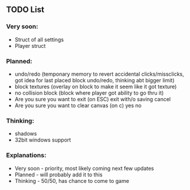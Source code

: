 ## TODO List

### Very soon:
- Struct of all settings
- Player struct

### Planned:
- undo/redo
(temponary memory to revert accidental clicks/missclicks, got idea for last placed block undo/redo, thinking abt bigger limit)
- block textures
(overlay on block to make it seem like it got texture)
- no collision block
(block where player got ability to go thru it)
- Are you sure you want to exit (on ESC)
exit with/o saving cancel
- Are you sure you want to clear canvas (on c)
yes no

### Thinking:
- shadows
- 32bit windows support

### Explanations:
- Very soon - priority, most likely coming next few updates
- Planned   - will probably add it to this
- Thinking  - 50/50, has chance to come to game
